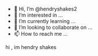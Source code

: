 - 👋 Hi, I’m @hendryshakes2
- 👀 I’m interested in ...
- 🌱 I’m currently learning ...
- 💞️ I’m looking to collaborate on ...
- 📫 How to reach me ...

<!---
hendryshakes2/hendryshakes2 is a ✨ special ✨ repository because its `README.md` (this file) appears on your GitHub profile.
You can click the Preview link to take a look at your changes.
--->hi , im hendry shakes

